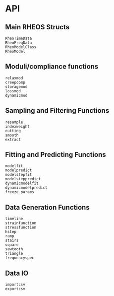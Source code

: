 # API

## Main RHEOS Structs
```@docs
RheoTimeData
RheoFreqData
RheoModelClass
RheoModel
```

## Moduli/compliance functions
```@docs
relaxmod
creepcomp
storagemod
lossmod
dynamicmod
```

## Sampling and Filtering Functions
```@docs
resample
indexweight
cutting
smooth
extract
```

## Fitting and Predicting Functions
```@docs
modelfit
modelpredict
modelstepfit
modelsteppredict
dynamicmodelfit
dynamicmodelpredict
freeze_params
```

## Data Generation Functions
```@docs
timeline
strainfunction
stressfunction
hstep
ramp
stairs
square
sawtooth
triangle
frequencyspec
```

## Data IO
```@docs
importcsv
exportcsv
```
